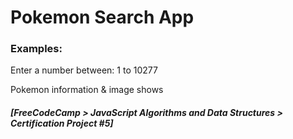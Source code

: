 # Pokemon Search App

### Examples:
Enter a number between: 1 to 10277

Pokemon information & image shows

##### [FreeCodeCamp > JavaScript Algorithms and Data Structures > Certification Project #5]
